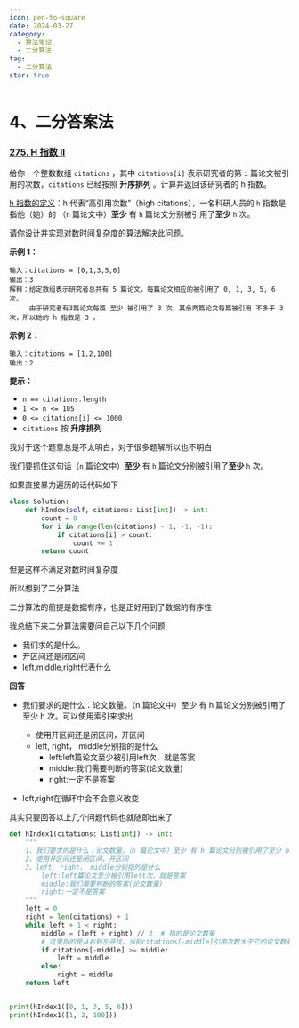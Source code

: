 ```yaml
---
icon: pen-to-square
date: 2024-03-27
category:
  - 算法笔记
  - 二分算法
tag:
  - 二分算法
star: true
---
```




# 4、二分答案法



### [275. H 指数 II](https://leetcode.cn/problems/h-index-ii/)

给你一个整数数组 `citations` ，其中 `citations[i]` 表示研究者的第 `i` 篇论文被引用的次数，`citations` 已经按照 **升序排列** 。计算并返回该研究者的 h 指数。

[h 指数的定义](https://baike.baidu.com/item/h-index/3991452?fr=aladdin)：h 代表“高引用次数”（high citations），一名科研人员的 `h` 指数是指他（她）的 （`n` 篇论文中）**至少** 有 `h` 篇论文分别被引用了**至少** `h` 次。

请你设计并实现对数时间复杂度的算法解决此问题。

 

**示例 1：**

```
输入：citations = [0,1,3,5,6]
输出：3
解释：给定数组表示研究者总共有 5 篇论文，每篇论文相应的被引用了 0, 1, 3, 5, 6 次。
     由于研究者有3篇论文每篇 至少 被引用了 3 次，其余两篇论文每篇被引用 不多于 3 次，所以她的 h 指数是 3 。
```

**示例 2：**

```
输入：citations = [1,2,100]
输出：2
```

**提示：**

- `n == citations.length`
- `1 <= n <= 105`
- `0 <= citations[i] <= 1000`
- `citations` 按 **升序排列**

我对于这个题意总是不太明白，对于很多题解所以也不明白

我们要抓住这句话（`n` 篇论文中）**至少** 有 `h` 篇论文分别被引用了**至少** `h` 次。

如果直接暴力遍历的话代码如下

```python
class Solution:
    def hIndex(self, citations: List[int]) -> int:
        count = 0
        for i in range(len(citations) - 1, -1, -1):
            if citations[i] > count:
                count += 1
        return count

```

但是这样不满足对数时间复杂度

所以想到了二分算法

二分算法的前提是数据有序，也是正好用到了数据的有序性

我总结下来二分算法需要问自己以下几个问题

- 我们求的是什么。
- 开区间还是闭区间
- left,middle,right代表什么

**回答**

- 我们要求的是什么：论文数量。（n 篇论文中）至少 有 h 篇论文分别被引用了至少 h 次。可以使用索引来求出

  -  使用开区间还是闭区间，开区间
   -  left, right， middle分别指的是什么
      - left:left篇论文至少被引用left次，就是答案
      - middle:我们需要判断的答案(论文数量)
      - right:一定不是答案

- left,right在循环中会不会意义改变

其实只要回答以上几个问题代码也就随即出来了

```python
def hIndex1(citations: List[int]) -> int:
    """
    1、我们要求的是什么：论文数量。（n 篇论文中）至少 有 h 篇论文分别被引用了至少 h 次。可以使用索引来求出
    2、使用开区间还是闭区间，开区间
    3、left, right， middle分别指的是什么
        left:left篇论文至少被引用left次，就是答案
        middle:我们需要判断的答案(论文数量)
        right:一定不是答案
    """
    left = 0
    right = len(citations) + 1
    while left + 1 < right:
        middle = (left + right) // 2  # 指的是论文数量
        # 这里指的是从右到左寻找，当前citations[-middle]引用次数大于它的论文数量
        if citations[-middle] >= middle:
            left = middle
        else:
            right = middle
    return left


print(hIndex1([0, 1, 3, 5, 6]))
print(hIndex1([1, 2, 100]))
```



